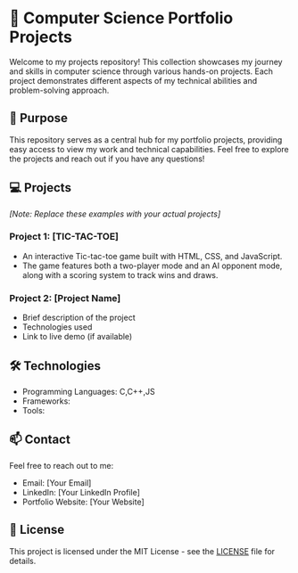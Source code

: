 
# 🚀 Computer Science Portfolio Projects

Welcome to my projects repository! This collection showcases my journey and skills in computer science through various hands-on projects. Each project demonstrates different aspects of my technical abilities and problem-solving approach.

## 🎯 Purpose

This repository serves as a central hub for my portfolio projects, providing easy access to view my work and technical capabilities. Feel free to explore the projects and reach out if you have any questions!

## 💻 Projects

*[Note: Replace these examples with your actual projects]*

### Project 1: [TIC-TAC-TOE]
- An interactive Tic-tac-toe game built with HTML, CSS, and JavaScript.
- The game features both a two-player mode and an AI opponent mode, along with a scoring system to track wins and draws.


### Project 2: [Project Name]
- Brief description of the project
- Technologies used
- Link to live demo (if available)

## 🛠️ Technologies

- Programming Languages: C,C++,JS
- Frameworks: 
- Tools: 

## 📫 Contact

Feel free to reach out to me:
- Email: [Your Email]
- LinkedIn: [Your LinkedIn Profile]
- Portfolio Website: [Your Website]

## 📝 License

This project is licensed under the MIT License - see the [LICENSE](LICENSE) file for details.
